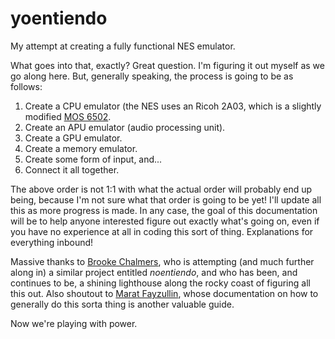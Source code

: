 # yoentiendo
My attempt at creating a fully functional NES emulator.

What goes into that, exactly? Great question. I'm figuring it out myself as we go along here. But, generally speaking, the process is going to be as follows:

1. Create a CPU emulator (the NES uses an Ricoh 2A03, which is a slightly modified [MOS 6502](https://en.wikipedia.org/wiki/MOS_Technology_6502). 
2. Create an APU emulator (audio processing unit).
3. Create a GPU emulator.
4. Create a memory emulator.
5. Create some form of input, and...
6. Connect it all together.

The above order is not 1:1 with what the actual order will probably end up being, because I'm not sure what that order is going to be yet! I'll update all this as more progress is made. In any case, the goal of this documentation will be to help anyone interested figure out exactly what's going on, even if you have no experience at all in coding this sort of thing. Explanations for everything inbound!

Massive thanks to [Brooke Chalmers](https://github.com/breqdev), who is attempting (and much further along in) a similar project entitled *noentiendo*, and who has been, and continues to be, a shining lighthouse along the rocky coast of figuring all this out. Also shoutout to [Marat Fayzullin](https://fms.komkon.org/), whose documentation on how to generally do this sorta thing is another valuable guide.

Now we're playing with power.
